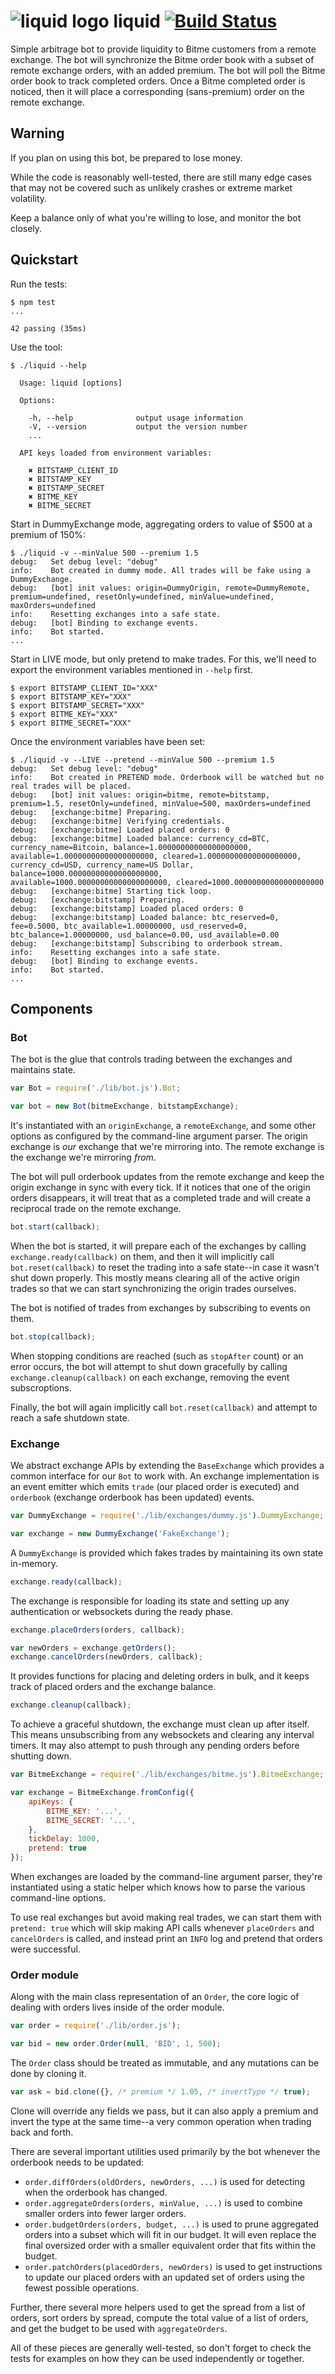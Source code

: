 # ![liquid logo](https://dl.dropboxusercontent.com/u/35890370/liquid.png) liquid [![Build Status](https://magnum.travis-ci.com/vaurum/liquid.svg?token=bVhxrfzh3LxMJcPgjyx6&branch=master)](https://magnum.travis-ci.com/vaurum/liquid)

Simple arbitrage bot to provide liquidity to Bitme customers from a remote
exchange. The bot will synchronize the Bitme order book with a subset of remote
exchange orders, with an added premium. The bot will poll the Bitme order book
to track completed orders. Once a Bitme completed order is noticed, then it will
place a corresponding (sans-premium) order on the remote exchange.


## Warning

If you plan on using this bot, be prepared to lose money.

While the code is reasonably well-tested, there are still many edge cases that
may not be covered such as unlikely crashes or extreme market volatility.

Keep a balance only of what you're willing to lose, and monitor the bot closely.


## Quickstart

Run the tests:

```
$ npm test
...

42 passing (35ms)
```


Use the tool:

```
$ ./liquid --help

  Usage: liquid [options]

  Options:

    -h, --help              output usage information
    -V, --version           output the version number
    ...

  API keys loaded from environment variables:

    ✖ BITSTAMP_CLIENT_ID
    ✖ BITSTAMP_KEY
    ✖ BITSTAMP_SECRET
    ✖ BITME_KEY
    ✖ BITME_SECRET
```


Start in DummyExchange mode, aggregating orders to value of $500 at a premium of
150%:

```
$ ./liquid -v --minValue 500 --premium 1.5
debug:   Set debug level: "debug"
info:    Bot created in dummy mode. All trades will be fake using a DummyExchange.
debug:   [bot] init values: origin=DummyOrigin, remote=DummyRemote, premium=undefined, resetOnly=undefined, minValue=undefined, maxOrders=undefined
info:    Resetting exchanges into a safe state.
debug:   [bot] Binding to exchange events.
info:    Bot started.
...
```

Start in LIVE mode, but only pretend to make trades. For this, we'll need to
export the environment variables mentioned in `--help` first.

```
$ export BITSTAMP_CLIENT_ID="XXX"
$ export BITSTAMP_KEY="XXX"
$ export BITSTAMP_SECRET="XXX"
$ export BITME_KEY="XXX"
$ export BITME_SECRET="XXX"
```

Once the environment variables have been set:

```
$ ./liquid -v --LIVE --pretend --minValue 500 --premium 1.5
debug:   Set debug level: "debug"
info:    Bot created in PRETEND mode. Orderbook will be watched but no real trades will be placed.
debug:   [bot] init values: origin=bitme, remote=bitstamp, premium=1.5, resetOnly=undefined, minValue=500, maxOrders=undefined
debug:   [exchange:bitme] Preparing.
debug:   [exchange:bitme] Verifying credentials.
debug:   [exchange:bitme] Loaded placed orders: 0
debug:   [exchange:bitme] Loaded balance: currency_cd=BTC, currency_name=Bitcoin, balance=1.00000000000000000000, available=1.00000000000000000000, cleared=1.00000000000000000000, currency_cd=USD, currency_name=US Dollar, balance=1000.00000000000000000000, available=1000.00000000000000000000, cleared=1000.00000000000000000000
debug:   [exchange:bitme] Starting tick loop.
debug:   [exchange:bitstamp] Preparing.
debug:   [exchange:bitstamp] Loaded placed orders: 0
debug:   [exchange:bitstamp] Loaded balance: btc_reserved=0, fee=0.5000, btc_available=1.00000000, usd_reserved=0, btc_balance=1.00000000, usd_balance=0.00, usd_available=0.00
debug:   [exchange:bitstamp] Subscribing to orderbook stream.
info:    Resetting exchanges into a safe state.
debug:   [bot] Binding to exchange events.
info:    Bot started.
...
```


## Components

### Bot

The bot is the glue that controls trading between the exchanges and maintains
state.

```javascript
var Bot = require('./lib/bot.js').Bot;

var bot = new Bot(bitmeExchange, bitstampExchange);
```

It's instantiated with an `originExchange`, a `remoteExchange`, and some other
options as configured by the command-line argument parser. The origin exchange
is *our* exchange that we're mirroring into. The remote exchange is the exchange
we're mirroring *from*.

The bot will pull orderbook updates from the remote exchange and keep the origin
exchange in sync with every tick. If it notices that one of the origin orders
disappears, it will treat that as a completed trade and will create a reciprocal
trade on the remote exchange.

```javascript
bot.start(callback);
```

When the bot is started, it will prepare each of the exchanges by calling
`exchange.ready(callback)` on them, and then it will implicitly call
`bot.reset(callback)` to reset the trading into a safe state--in case it wasn't
shut down properly.  This mostly means clearing all of the active origin trades
so that we can start synchronizing the origin trades ourselves.

The bot is notified of trades from exchanges by subscribing to events on them.

```javascript
bot.stop(callback);
```

When stopping conditions are reached (such as `stopAfter` count) or an error
occurs, the bot will attempt to shut down gracefully by calling
`exchange.cleanup(callback)` on each exchange, removing the event subscroptions.

Finally, the bot will again implicitly call `bot.reset(callback)` and attempt to
reach a safe shutdown state.


### Exchange

We abstract exchange APIs by extending the `BaseExchange` which provides a
common interface for our `Bot` to work with. An exchange implementation is an
event emitter which emits `trade` (our placed order is executed) and `orderbook`
(exchange orderbook has been updated) events.

```javascript
var DummyExchange = require('./lib/exchanges/dummy.js').DummyExchange;

var exchange = new DummyExchange('FakeExchange');
```

A `DummyExchange` is provided which fakes trades by maintaining its own state
in-memory.

```javascript
exchange.ready(callback);
```

The exchange is responsible for loading its state and setting up any
authentication or websockets during the ready phase.

```javascript
exchange.placeOrders(orders, callback);

var newOrders = exchange.getOrders();
exchange.cancelOrders(newOrders, callback);
```

It provides functions for placing and deleting orders in bulk, and it keeps
track of placed orders and the exchange balance.

```javascript
exchange.cleanup(callback);
```

To achieve a graceful shutdown, the exchange must clean up after itself. This
means unsubscribing from any websockets and clearing any interval timers. It may
also attempt to push through any pending orders before shutting down.

```javascript
var BitmeExchange = require('./lib/exchanges/bitme.js').BitmeExchange;

var exchange = BitmeExchange.fromConfig({
    apiKeys: {
        BITME_KEY: '...',
        BITME_SECRET: '...',
    },
    tickDelay: 1000,
    pretend: true
});
```

When exchanges are loaded by the command-line argument parser, they're
instantiated using a static helper which knows how to parse the various
command-line options.

To use real exchanges but avoid making real trades, we can start them with
`pretend: true` which will skip making API calls whenever `placeOrders` and
`cancelOrders` is called, and instead print an `INFO` log and pretend that
orders were successful.


### Order module

Along with the main class representation of an `Order`, the core logic of
dealing with orders lives inside of the order module.

```javascript
var order = require('./lib/order.js');

var bid = new order.Order(null, 'BID', 1, 500);
```

The `Order` class should be treated as immutable, and any mutations can be done
by cloning it.

```javascript
var ask = bid.clone({}, /* premium */ 1.05, /* invertType */ true);
```

Clone will override any fields we pass, but it can also apply a premium and
invert the type at the same time--a very common operation when trading back and
forth.

There are several important utilities used primarily by the bot whenever the
orderbook needs to be updated:
- `order.diffOrders(oldOrders, newOrders, ...)` is used for detecting when the orderbook has changed.
- `order.aggregateOrders(orders, minValue, ...)` is used to combine smaller orders into
  fewer larger orders.
- `order.budgetOrders(orders, budget, ...)` is used to prune aggregated orders
  into a subset which will fit in our budget. It will even replace the final
  oversized order with a smaller equivalent order that fits within the budget.
- `order.patchOrders(placedOrders, newOrders)` is used to get instructions to
  update our placed orders with an updated set of orders using the fewest
  possible operations.

Further, there several more helpers used to get the spread from a list of
orders, sort orders by spread, compute the total value of a list of orders, and
get the budget to be used with `aggregateOrders`.


All of these pieces are generally well-tested, so don't forget to check the
tests for examples on how they can be used independently or together.
